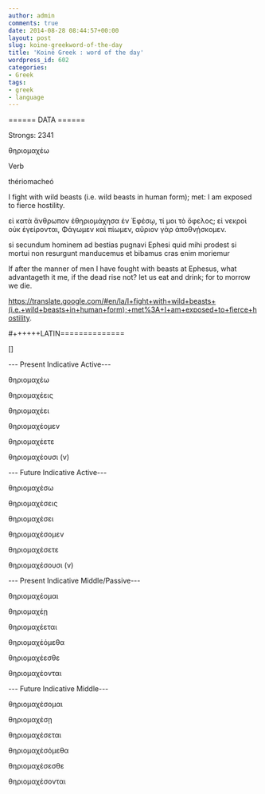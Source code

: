 ```yaml
---
author: admin
comments: true
date: 2014-08-28 08:44:57+00:00
layout: post
slug: koine-greekword-of-the-day
title: 'Koinē Greek : word of the day'
wordpress_id: 602
categories:
- Greek
tags:
- greek
- language
---
```


====== DATA ======

  


Strongs: 2341

θηριομαχέω   


Verb   


thériomacheó   


I fight with wild beasts (i.e. wild beasts in human form); met: I am exposed to fierce hostility.

εἰ κατὰ ἄνθρωπον ἐθηριομάχησα ἐν Ἐφέσῳ, τί μοι τὸ ὄφελος; εἰ νεκροὶ οὐκ ἐγείρονται, Φάγωμεν καὶ πίωμεν, αὔριον γὰρ ἀποθνῄσκομεν.

  


si secundum hominem ad bestias pugnavi Ephesi quid mihi prodest si mortui non resurgunt manducemus et bibamus cras enim moriemur

  


If after the manner of men I have fought with beasts at Ephesus, what advantageth it me, if the dead rise not? let us eat and drink; for to morrow we die.

  


https://translate.google.com/#en/la/I+fight+with+wild+beasts+(i.e.+wild+beasts+in+human+form);+met%3A+I+am+exposed+to+fierce+hostility.

#++++++LATIN==============

[]

--- Present Indicative Active---  


θηριομαχέω  


θηριομαχέεις

θηριομαχέει

θηριομαχέομεν

θηριομαχέετε

θηριομαχέουσι (ν)

  


--- Future Indicative Active---  


θηριομαχέσω  


θηριομαχέσεις

θηριομαχέσει

θηριομαχέσομεν

θηριομαχέσετε

θηριομαχέσουσι (ν)

  


--- Present Indicative Middle/Passive---  


θηριομαχέομαι  


θηριομαχέῃ

θηριομαχέεται

θηριομαχέόμεθα

θηριομαχέεσθε

θηριομαχέονται

  


--- Future Indicative Middle---  


θηριομαχέσομαι  


θηριομαχέσῃ

θηριομαχέσεται

θηριομαχέσόμεθα

θηριομαχέσεσθε

θηριομαχέσονται
